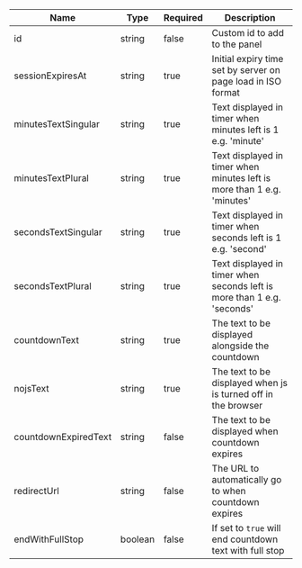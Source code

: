| Name                 | Type    | Required | Description                                                             |
| -------------------- | ------- | -------- | ----------------------------------------------------------------------- |
| id                   | string  | false    | Custom id to add to the panel                                           |
| sessionExpiresAt     | string  | true     | Initial expiry time set by server on page load in ISO format            |
| minutesTextSingular  | string  | true     | Text displayed in timer when minutes left is 1 e.g. 'minute'            |
| minutesTextPlural    | string  | true     | Text displayed in timer when minutes left is more than 1 e.g. 'minutes' |
| secondsTextSingular  | string  | true     | Text displayed in timer when seconds left is 1 e.g. 'second'            |
| secondsTextPlural    | string  | true     | Text displayed in timer when seconds left is more than 1 e.g. 'seconds' |
| countdownText        | string  | true     | The text to be displayed alongside the countdown                        |
| nojsText             | string  | true     | The text to be displayed when js is turned off in the browser           |
| countdownExpiredText | string  | false    | The text to be displayed when countdown expires                         |
| redirectUrl          | string  | false    | The URL to automatically go to when countdown expires                   |
| endWithFullStop      | boolean | false    | If set to `true` will end countdown text with full stop                 |
